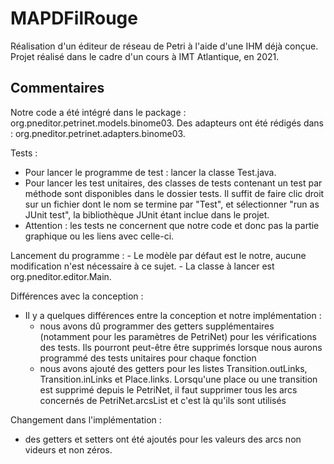 # MAPDFilRouge

Réalisation d'un éditeur de réseau de Petri à l'aide d'une IHM déjà conçue.
Projet réalisé dans le cadre d'un cours à IMT Atlantique, en 2021.


## Commentaires 
Notre code a été intégré dans le package : org.pneditor.petrinet.models.binome03.
Des adapteurs ont été rédigés dans : org.pneditor.petrinet.adapters.binome03.

Tests :
- Pour lancer le programme de test : lancer la classe Test.java. 
- Pour lancer les test unitaires, des classes de tests contenant un test par méthode sont disponibles dans le dossier tests. Il suffit de faire clic droit sur    un     fichier dont le nom se termine par "Test", et sélectionner "run as JUnit test", la bibliothèque JUnit étant inclue dans le projet.
- Attention : les tests ne concernent que notre code et donc pas la partie graphique ou les liens avec celle-ci.
    
Lancement du programme :
    - Le modèle par défaut est le notre, aucune modification n'est nécessaire à ce sujet.
    - La classe à lancer est org.pneditor.editor.Main.
    
Différences avec la conception :
- Il y a quelques différences entre la conception et notre implémentation :
  * nous avons dû programmer des getters supplémentaires (notamment pour les paramètres de PetriNet) pour les vérifications des tests. Ils pourront peut-être être supprimés lorsque nous aurons programmé des tests unitaires pour chaque fonction
  * nous avons ajouté des getters pour les listes Transition.outLinks, Transition.inLinks et Place.links. Lorsqu'une place ou une transition est supprimé depuis le PetriNet, il faut supprimer tous les arcs concernés de PetriNet.arcsList et c'est là qu'ils sont utilisés

Changement dans l'implémentation :
- des getters et setters ont été ajoutés pour les valeurs des arcs non videurs et non zéros.
